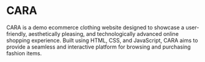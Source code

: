 # CARA
CARA is a demo ecommerce clothing website designed to showcase a user-friendly, aesthetically pleasing, and technologically advanced online shopping experience. Built using HTML, CSS, and JavaScript, CARA aims to provide a seamless and interactive platform for browsing and purchasing fashion items.   
